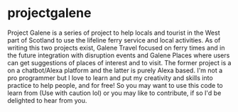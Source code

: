 # projectgalene
Project Galene is a series of project to help locals and tourist in the West part of Scotland to use the lifeline ferry service and local activities. As of writing this two projects exist, Galene Travel focused on ferry times and in the future integration with disruption events and Galene Places where users can get suggestions of places of interest and to visit. The former project is a on a chatbot/Alexa platform and the latter is purely Alexa based. I'm not a pro programmer but I love to learn and put my creativity and skills into practice to help people, and for free! So you may want to use this code to learn from (Use with caution lol) or you may like to contribute, if so I'd be delighted to hear from you. 
